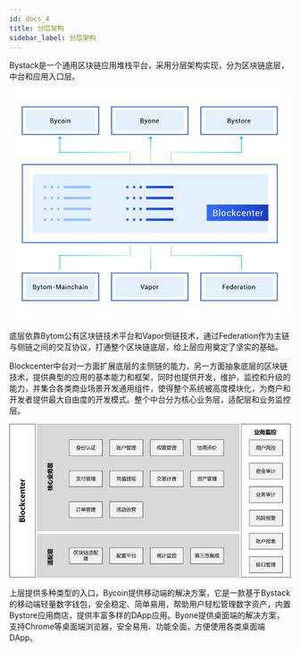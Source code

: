 ```yaml
---
id: docs_4
title: 分层架构
sidebar_label: 分层架构
---
```


Bystack是一个通用区块链应用堆栈平台，采用分层架构实现，分为区块链底层，中台和应用入口层。

![image.png](https://raw.githubusercontent.com/BytomFans/bystack-docs/gh-pages/img/4.png)

底层依靠Bytom公有区块链技术平台和Vapor侧链技术，通过Federation作为主链与侧链之间的交互协议，打通整个区块链底层，给上层应用奠定了坚实的基础。

Blockcenter中台对一方面扩展底层的主侧链的能力，另一方面抽象底层的区块链技术，提供典型的应用的基本能力和框架，同时也提供开发，维护，监控和升级的能力，并集合各类商业场景开发通用组件，使得整个系统被高度模块化，为商户和开发者提供最大自由度的开发模式。整个中台分为核心业务层，适配层和业务监控层。

![image.png](img/5.png)

上层提供多种类型的入口，Bycoin提供移动端的解决方案，它是一款基于Bystack的移动端轻量数字钱包，安全稳定、简单易用，帮助用户轻松管理数字资产，内置Bystore应用商店，提供丰富多样的DApp应用。Byone提供桌面端的解决方案，支持Chrome等桌面端浏览器，安全易用、功能全面，方便使用各类桌面端DApp。
